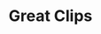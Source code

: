 ---
title: "Great Clips"
url: /saint-louis-park/great-clips-minnesota-state-highway-7/
shop: hairdresser
---
